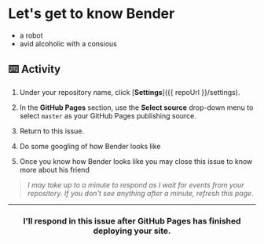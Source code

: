 # Let's get to know Bender

- a robot
- avid alcoholic with a consious 


## :keyboard: Activity

1. Under your repository name, click [**Settings**]({{ repoUrl }}/settings).
1. In the **GitHub Pages** section, use the **Select source** drop-down menu to select `master` as your GitHub Pages publishing source.
1. Return to this issue.

1. Do some googling of how Bender looks like
1. Once you know how Bender looks like you may close this issue to know more about his friend

> _I may take up to a minute to respond as I wait for events from your repository. If you don't see anything after a minute, refresh this page_.


<hr>
<h3 align="center">I'll respond in this issue after GitHub Pages has finished deploying your site.</h3>
